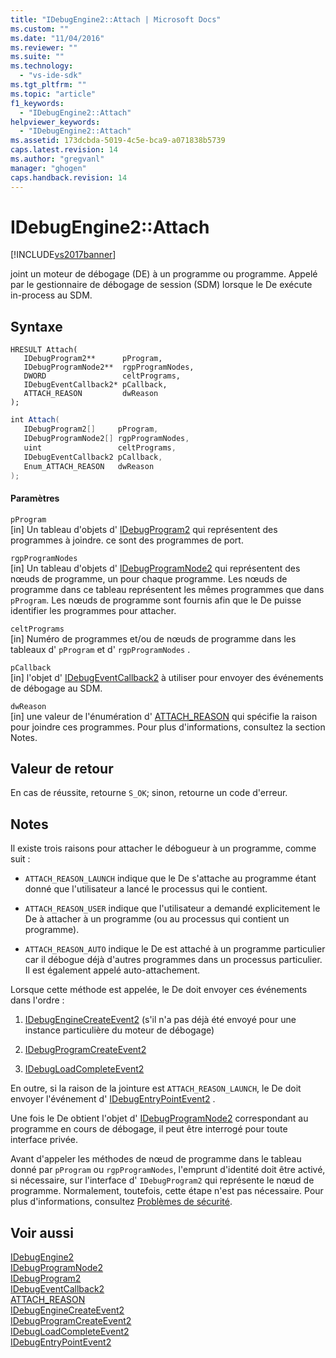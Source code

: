 ```yaml
---
title: "IDebugEngine2::Attach | Microsoft Docs"
ms.custom: ""
ms.date: "11/04/2016"
ms.reviewer: ""
ms.suite: ""
ms.technology: 
  - "vs-ide-sdk"
ms.tgt_pltfrm: ""
ms.topic: "article"
f1_keywords: 
  - "IDebugEngine2::Attach"
helpviewer_keywords: 
  - "IDebugEngine2::Attach"
ms.assetid: 173dcbda-5019-4c5e-bca9-a071838b5739
caps.latest.revision: 14
ms.author: "gregvanl"
manager: "ghogen"
caps.handback.revision: 14
---
```

# IDebugEngine2::Attach
[!INCLUDE[vs2017banner](../../../code-quality/includes/vs2017banner.md)]

joint un moteur de débogage \(DE\) à un programme ou programme.  Appelé par le gestionnaire de débogage de session \(SDM\) lorsque le De exécute in\-process au SDM.  
  
## Syntaxe  
  
```cpp#  
HRESULT Attach(   
   IDebugProgram2**      pProgram,  
   IDebugProgramNode2**  rgpProgramNodes,  
   DWORD                 celtPrograms,  
   IDebugEventCallback2* pCallback,  
   ATTACH_REASON         dwReason  
);  
```  
  
```c#  
int Attach(   
   IDebugProgram2[]     pProgram,  
   IDebugProgramNode2[] rgpProgramNodes,  
   uint                 celtPrograms,  
   IDebugEventCallback2 pCallback,  
   Enum_ATTACH_REASON   dwReason  
);  
```  
  
#### Paramètres  
 `pProgram`  
 \[in\]  Un tableau d'objets d' [IDebugProgram2](../../../extensibility/debugger/reference/idebugprogram2.md) qui représentent des programmes à joindre.  ce sont des programmes de port.  
  
 `rgpProgramNodes`  
 \[in\]  Un tableau d'objets d' [IDebugProgramNode2](../../../extensibility/debugger/reference/idebugprogramnode2.md) qui représentent des nœuds de programme, un pour chaque programme.  Les nœuds de programme dans ce tableau représentent les mêmes programmes que dans `pProgram`.  Les nœuds de programme sont fournis afin que le De puisse identifier les programmes pour attacher.  
  
 `celtPrograms`  
 \[in\]  Numéro de programmes et\/ou de nœuds de programme dans les tableaux d' `pProgram` et d' `rgpProgramNodes` .  
  
 `pCallback`  
 \[in\]  l'objet d' [IDebugEventCallback2](../../../extensibility/debugger/reference/idebugeventcallback2.md) à utiliser pour envoyer des événements de débogage au SDM.  
  
 `dwReason`  
 \[in\]  une valeur de l'énumération d' [ATTACH\_REASON](../../../extensibility/debugger/reference/attach-reason.md) qui spécifie la raison pour joindre ces programmes.  Pour plus d'informations, consultez la section Notes.  
  
## Valeur de retour  
 En cas de réussite, retourne `S_OK`; sinon, retourne un code d'erreur.  
  
## Notes  
 Il existe trois raisons pour attacher le débogueur à un programme, comme suit :  
  
-   `ATTACH_REASON_LAUNCH` indique que le De s'attache au programme étant donné que l'utilisateur a lancé le processus qui le contient.  
  
-   `ATTACH_REASON_USER` indique que l'utilisateur a demandé explicitement le De à attacher à un programme \(ou au processus qui contient un programme\).  
  
-   `ATTACH_REASON_AUTO` indique le De est attaché à un programme particulier car il débogue déjà d'autres programmes dans un processus particulier.  Il est également appelé auto\-attachement.  
  
 Lorsque cette méthode est appelée, le De doit envoyer ces événements dans l'ordre :  
  
1.  [IDebugEngineCreateEvent2](../../../extensibility/debugger/reference/idebugenginecreateevent2.md) \(s'il n'a pas déjà été envoyé pour une instance particulière du moteur de débogage\)  
  
2.  [IDebugProgramCreateEvent2](../../../extensibility/debugger/reference/idebugprogramcreateevent2.md)  
  
3.  [IDebugLoadCompleteEvent2](../../../extensibility/debugger/reference/idebugloadcompleteevent2.md)  
  
 En outre, si la raison de la jointure est `ATTACH_REASON_LAUNCH`, le De doit envoyer l'événement d' [IDebugEntryPointEvent2](../../../extensibility/debugger/reference/idebugentrypointevent2.md) .  
  
 Une fois le De obtient l'objet d' [IDebugProgramNode2](../../../extensibility/debugger/reference/idebugprogramnode2.md) correspondant au programme en cours de débogage, il peut être interrogé pour toute interface privée.  
  
 Avant d'appeler les méthodes de nœud de programme dans le tableau donné par `pProgram` ou `rgpProgramNodes`, l'emprunt d'identité doit être activé, si nécessaire, sur l'interface d' `IDebugProgram2` qui représente le nœud de programme.  Normalement, toutefois, cette étape n'est pas nécessaire.  Pour plus d'informations, consultez [Problèmes de sécurité](../../../extensibility/debugger/security-issues.md).  
  
## Voir aussi  
 [IDebugEngine2](../../../extensibility/debugger/reference/idebugengine2.md)   
 [IDebugProgramNode2](../../../extensibility/debugger/reference/idebugprogramnode2.md)   
 [IDebugProgram2](../../../extensibility/debugger/reference/idebugprogram2.md)   
 [IDebugEventCallback2](../../../extensibility/debugger/reference/idebugeventcallback2.md)   
 [ATTACH\_REASON](../../../extensibility/debugger/reference/attach-reason.md)   
 [IDebugEngineCreateEvent2](../../../extensibility/debugger/reference/idebugenginecreateevent2.md)   
 [IDebugProgramCreateEvent2](../../../extensibility/debugger/reference/idebugprogramcreateevent2.md)   
 [IDebugLoadCompleteEvent2](../../../extensibility/debugger/reference/idebugloadcompleteevent2.md)   
 [IDebugEntryPointEvent2](../../../extensibility/debugger/reference/idebugentrypointevent2.md)